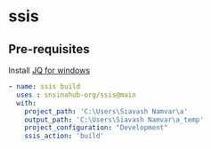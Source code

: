 # ssis

## Pre-requisites
Install [JQ for windows](https://stedolan.github.io/jq/download/)

```YAML
- name: ssis build
  uses : snsinahub-org/ssis@main
  with:
    project_path: 'C:\Users\Siavash Namvar\a'
    output_path: 'C:\Users\Siavash Namvar\a_temp'
    project_configuration: "Development"
    ssis_action: 'build'
```